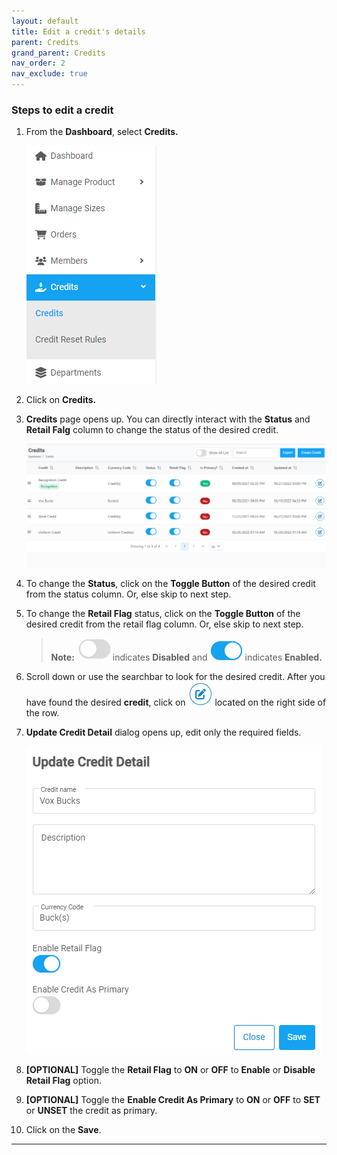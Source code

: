 ```yaml
---
layout: default
title: Edit a credit's details
parent: Credits
grand_parent: Credits
nav_order: 2
nav_exclude: true
---
```


### Steps to edit a credit

1. From the **Dashboard**, select **Credits.**

   ![credits_menu_image](../../../images/credits/credit1.png "Credits Menu")

2. Click on **Credits.**
3. **Credits** page opens up. You can directly interact with the **Status** and **Retail Falg** column to change the status of the desired credit.

   ![credits_page](../../../images/credits/credit2.png "Credits page")

4. To change the **Status**, click on the **Toggle Button** of the desired credit from the status column. Or, else skip to next step.
5. To change the **Retail Flag** status, click on the **Toggle Button** of the desired credit from the retail flag column. Or, else skip to next step.

   > **Note:** ![](../../../images/buttons/off.png) indicates **Disabled** and ![](../../../images/buttons/on.png) indicates **Enabled.**

6. Scroll down or use the searchbar to look for the desired credit. After you have found the desired **credit**, click on ![credit_edit_button](../../../images/buttons/ccheck.png) located on the right side of the row.

7. **Update Credit Detail** dialog opens up, edit only the required fields.

   ![edit_credit](../../../images/credits/credt2.png "Update Credit Detail")

8. **[OPTIONAL]** Toggle the **Retail Flag** to **ON** or **OFF** to **Enable** or **Disable Retail Flag** option.
9. **[OPTIONAL]** Toggle the **Enable Credit As Primary** to **ON** or **OFF** to **SET** or **UNSET** the credit as primary.
10. Click on the **Save**.

---
